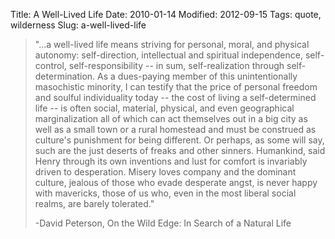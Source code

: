 Title: A Well-Lived Life
Date: 2010-01-14
Modified: 2012-09-15
Tags: quote, wilderness
Slug: a-well-lived-life

<blockquote>"...a well-lived life means striving for personal, moral, and physical autonomy: self-direction, intellectual and spiritual independence, self-control, self-responsibility -- in sum, self-realization through self-determination. As a dues-paying member of this unintentionally masochistic minority, I can testify that the price of personal freedom and soulful individuality today -- the cost of living a self-determined life -- is often social, material, physical, and even geographical marginalization all of which can act themselves out in a big city as well as a small town or a rural homestead and must be construed as culture's punishment for being different. Or perhaps, as some will say, such are the just deserts of freaks and other sinners. Humankind, said Henry through its own inventions and lust for comfort is invariably driven to desperation. Misery loves company and the dominant culture, jealous of those who evade desperate angst, is never happy with mavericks, those of us who, even in the most liberal social realms, are barely tolerated."

-David Peterson, On the Wild Edge: In Search of a Natural Life</blockquote>
